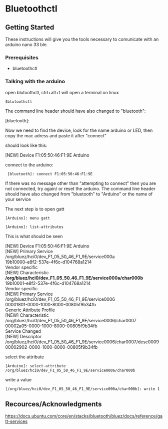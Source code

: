 
# Bluetoothctl

## Getting Started

These instructions will give you the tools necessary to comunicate with an arduino nano 33 ble.

### Prerequisites

- bluetoothctl

### Talking with the arduino


open blutoothctl, ctrl+alt+t will open a terminal on linux

```
$blutoothctl
```

The command line header should have also changed to "bluetooth":

[bluetooth]:


Now we need to find the device, look for the name arduino or LED, then copy the mac adress and paste it after "connect"

should look like this:

[NEW] Device F1:05:50:46:F1:9E Arduino

connect to the arduino:

```
 [bluetooth]: connect F1:05:50:46:F1:9E
```

If there was no message other than "attempting to connect" then you are not connected, try again/ or reset the arduino.
The command line header should have also changed from "bluetooth" to "Arduino" or the name of your service

The next step is to open gatt

```
[Arduino]: menu gatt
```

```
[Arduino]: list-attributes
```

This is what should be seen

[NEW] Device F1:05:50:46:F1:9E Arduino  
[NEW] Primary Service  
	/org/bluez/hci0/dev_F1_05_50_46_F1_9E/service000a  
	19b10000-e8f2-537e-4f6c-d104768a1214  
	Vendor specific  
[NEW] Characteristic  
	**/org/bluez/hci0/dev_F1_05_50_46_F1_9E/service000a/char000b**  
	19b10001-e8f2-537e-4f6c-d104768a1214  
	Vendor specific  
[NEW] Primary Service  
	/org/bluez/hci0/dev_F1_05_50_46_F1_9E/service0006  
	00001801-0000-1000-8000-00805f9b34fb  
	Generic Attribute Profile  
[NEW] Characteristic  
	/org/bluez/hci0/dev_F1_05_50_46_F1_9E/service0006/char0007  
	00002a05-0000-1000-8000-00805f9b34fb  
	Service Changed  
[NEW] Descriptor  
	/org/bluez/hci0/dev_F1_05_50_46_F1_9E/service0006/char0007/desc0009  
	00002902-0000-1000-8000-00805f9b34fb  


select the attribute

```
[Arduino]: select-attribute /org/bluez/hci0/dev_F1_05_50_46_F1_9E/service000a/char000b
```

write a value

```
[/org/bluez/hci0/dev_F1_05_50_46_F1_9E/service000a/char000b]: write 1
```



## Recources/Acknowledgments

https://docs.ubuntu.com/core/en/stacks/bluetooth/bluez/docs/reference/gatt-services
